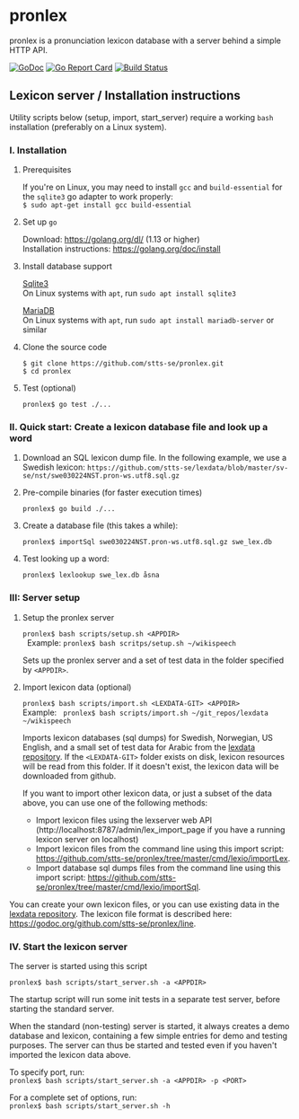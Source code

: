 # pronlex
pronlex is a pronunciation lexicon database with a server behind a simple HTTP API.

[![GoDoc](https://godoc.org/github.com/stts-se/pronlex?status.svg)](https://godoc.org/github.com/stts-se/pronlex)
[![Go Report Card](https://goreportcard.com/badge/github.com/stts-se/pronlex)](https://goreportcard.com/report/github.com/stts-se/pronlex) [![Build Status](https://travis-ci.org/stts-se/pronlex.svg?branch=master)](https://travis-ci.org/stts-se/pronlex)



## Lexicon server / Installation instructions

Utility scripts below (setup, import, start_server) require a working `bash` installation (preferably on a Linux system).

### I. Installation

1. Prerequisites

     If you're on Linux, you may need to install `gcc` and `build-essential` for the `sqlite3` go adapter to work properly:   
     `$ sudo apt-get install gcc build-essential`

2. Set up `go`

     Download: https://golang.org/dl/ (1.13 or higher)   
     Installation instructions: https://golang.org/doc/install             


3. Install database support

   [Sqlite3](https://www.sqlite.org/)    
      On Linux systems with `apt`, run `sudo apt install sqlite3`

   [MariaDB](https://mariadb.org/)    
      On Linux systems with `apt`, run `sudo apt install mariadb-server` or similar


4. Clone the source code

   `$ git clone https://github.com/stts-se/pronlex.git`  
   `$ cd pronlex`   
   
5. Test (optional)

   `pronlex$ go test ./...`


### II. Quick start: Create a lexicon database file and look up a word

1) Download an SQL lexicon dump file. In the following example, we use a Swedish lexicon: `https://github.com/stts-se/lexdata/blob/master/sv-se/nst/swe030224NST.pron-ws.utf8.sql.gz`

2) Pre-compile binaries (for faster execution times)

    `pronlex$ go build ./...`

2) Create a database file (this takes a while):

    `pronlex$ importSql swe030224NST.pron-ws.utf8.sql.gz swe_lex.db`
       
3) Test looking up a word:
       
   `pronlex$ lexlookup swe_lex.db åsna`


### III: Server setup

1. Setup the pronlex server

   `pronlex$ bash scripts/setup.sh <APPDIR>`   
   Example:
   `pronlex$ bash scritps/setup.sh ~/wikispeech`

   Sets up the pronlex server and a set of test data in the folder specified by `<APPDIR>`.


2. Import lexicon data (optional)

   `pronlex$ bash scripts/import.sh <LEXDATA-GIT> <APPDIR>`   
   Example:
   `pronlex$ bash scripts/import.sh ~/git_repos/lexdata ~/wikispeech` 

   Imports lexicon databases (sql dumps) for Swedish, Norwegian, US English, and a small set of test data for Arabic from the [lexdata repository](https://github.com/stts-se/lexdata).
If the `<LEXDATA-GIT>` folder exists on disk, lexicon resources will be read from this folder. If it doesn't exist, the lexicon data will be downloaded from github.

   If you want to import other lexicon data, or just a subset of the data above, you can use one of the following methods:
   
   * Import lexicon files using the lexserver web API (http://localhost:8787/admin/lex_import_page if you have a running lexicon server on localhost)
   * Import lexicon files from the command line using this import script: https://github.com/stts-se/pronlex/tree/master/cmd/lexio/importLex.
   * Import database sql dumps files from the command line using this import script: https://github.com/stts-se/pronlex/tree/master/cmd/lexio/importSql.


You can create your own lexicon files, or you can use existing data in the [lexdata repository](https://github.com/stts-se/lexdata). The lexicon file format is described here: https://godoc.org/github.com/stts-se/pronlex/line.


### IV. Start the lexicon server

The server is started using this script

`pronlex$ bash scripts/start_server.sh -a <APPDIR>`

The startup script will run some init tests in a separate test server, before starting the standard server.

When the standard (non-testing) server is started, it always creates a demo database and lexicon, containing a few simple entries for demo and testing purposes. The server can thus be started and tested even if you haven't imported the lexicon data above.

To specify port, run:   
`pronlex$ bash scripts/start_server.sh -a <APPDIR> -p <PORT>`


For a complete set of options, run:  
`pronlex$ bash scripts/start_server.sh -h`


<!--

## For developers

If you are developing for Wikispeech, and need to make changes to this repository, make sure you run a test build using `build_and_test.sh` before you make a pull request. Don't run more than one instance of this script at once, and make sure no pronlex server is already running on the default port.

Wikimedia's installation instructions for Wikispeech: https://www.mediawiki.org/wiki/Extension:Wikispeech

-->



